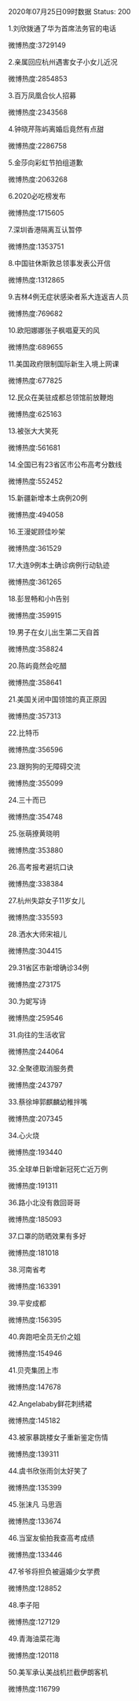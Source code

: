 2020年07月25日09时数据
Status: 200

1.刘欣拨通了华为首席法务官的电话

微博热度:3729149

2.亲属回应杭州遇害女子小女儿近况

微博热度:2854853

3.百万凤凰合伙人招募

微博热度:2343568

4.钟晓芹陈屿离婚后竟然有点甜

微博热度:2286758

5.金莎向彩虹节拍组道歉

微博热度:2063268

6.2020必吃榜发布

微博热度:1715605

7.深圳香港隔离互认暂停

微博热度:1353751

8.中国驻休斯敦总领事发表公开信

微博热度:1312865

9.吉林4例无症状感染者系大连返吉人员

微博热度:769682

10.欧阳娜娜张子枫唱夏天的风

微博热度:689655

11.美国政府限制国际新生入境上网课

微博热度:677825

12.民众在美驻成都总领馆前放鞭炮

微博热度:625163

13.被张大大笑死

微博热度:561681

14.全国已有23省区市公布高考分数线

微博热度:552452

15.新疆新增本土病例20例

微博热度:494058

16.王漫妮顾佳吵架

微博热度:361529

17.大连9例本土确诊病例行动轨迹

微博热度:361265

18.彭昱畅和小h告别

微博热度:359915

19.男子在女儿出生第二天自首

微博热度:358824

20.陈屿竟然会吃醋

微博热度:358641

21.美国关闭中国领馆的真正原因

微博热度:357313

22.比特币

微博热度:356596

23.跟狗狗的无障碍交流

微博热度:355099

24.三十而已

微博热度:354748

25.张萌撩黄晓明

微博热度:353880

26.高考报考避坑口诀

微博热度:338384

27.杭州失踪女子11岁女儿

微博热度:335593

28.洒水大师宋祖儿

微博热度:304415

29.31省区市新增确诊34例

微博热度:273175

30.为妮写诗

微博热度:259546

31.向往的生活收官

微博热度:244064

32.全聚德取消服务费

微博热度:243797

33.蔡徐坤郭麒麟幼稚拌嘴

微博热度:207345

34.心火烧

微博热度:193440

35.全球单日新增新冠死亡近万例

微博热度:191311

36.路小北没有救回哥哥

微博热度:185093

37.口罩的防晒效果有多好

微博热度:181018

38.河南省考

微博热度:163391

39.平安成都

微博热度:156395

40.奔跑吧全员无价之姐

微博热度:154946

41.贝壳集团上市

微博热度:147678

42.Angelababy鲜花刺绣裙

微博热度:145182

43.被家暴跳楼女子重新鉴定伤情

微博热度:139311

44.虞书欣张雨剑太好笑了

微博热度:135399

45.张沫凡 马思涵

微博热度:133674

46.当室友偷拍我查高考成绩

微博热度:133446

47.爷爷将担负被逼婚少女学费

微博热度:128852

48.李子阳

微博热度:127129

49.青海油菜花海

微博热度:120118

50.美军承认美战机拦截伊朗客机

微博热度:116799

